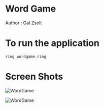Word Game
=========

Author : Gal Zsolt 

# To run the application

	ring wordgame.ring

# Screen Shots

![WordGame](https://github.com/ring-lang/ring/blob/master/applications/wordgame/images/wordgame.png)

![WordGame](https://github.com/ring-lang/ring/blob/master/applications/wordgame/images/wordgame2.png)


